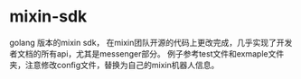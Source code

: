 # mixin-sdk

golang 版本的mixin sdk， 在mixin团队开源的代码上更改完成，几乎实现了开发者文档的所有api，尤其是messenger部分。
例子参考test文件和exmaple文件夹，注意修改config文件，替换为自己的mixin机器人信息。
